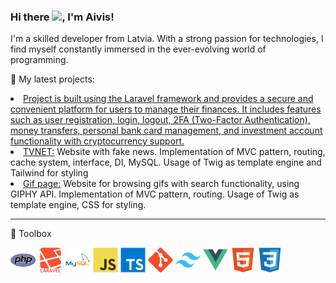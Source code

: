### Hi there <img src="https://raw.githubusercontent.com/MartinHeinz/MartinHeinz/master/wave.gif" width="30px">, I'm Aivis!

I'm a skilled developer from Latvia. With a strong passion for technologies, I find myself constantly immersed in the ever-evolving world of programming. 

 <p>&#128296 My latest projects:</p>
 <li><a href="https://github.com/aivis-vigo/CartoonApi">Project is built using the Laravel framework and provides a secure and convenient platform for users to manage their finances. It includes features such as user registration, login, logout, 2FA (Two-Factor Authentication), money transfers, personal bank card management, and investment account functionality with cryptocurrency support.</a></li>
 <li><a href="https://github.com/aivis-vigo/CartoonApi">TVNET:</a> Website with fake news. Implementation of MVC pattern, routing, cache system, interface, DI, MySQL. Usage of Twig as template engine and Tailwind for styling</li>
<li><a href="https://github.com/aivis-vigo/TVNET">Gif page:</a> Website for browsing gifs with search functionality, using GIPHY API. Implementation of MVC pattern, routing. Usage of Twig as template engine, CSS for styling.</li>

---

🧰 Toolbox

<img src="https://github.com/devicons/devicon/blob/master/icons/php/php-original.svg" alt="PHP Logo" width="40" height="40"/>  <img src="https://github.com/devicons/devicon/blob/master/icons/laravel/laravel-plain-wordmark.svg" alt="Laravel" width="40" height="40"/>  <img src="https://github.com/devicons/devicon/blob/master/icons/mysql/mysql-original-wordmark.svg" alt="MySQL Logo" width="40" height="40"/>  <img src="https://github.com/devicons/devicon/blob/master/icons/javascript/javascript-original.svg" alt="JS" width="40" height="40"/>  <img src="https://github.com/devicons/devicon/blob/master/icons/typescript/typescript-original.svg" alt="TS Logo" width="40" height="40"/>  <img src="https://github.com/devicons/devicon/blob/master/icons/git/git-plain.svg" alt="Git" width="40" height="40"/>  <img src="https://github.com/devicons/devicon/blob/master/icons/tailwindcss/tailwindcss-plain.svg" alt="Tailwinds" width="40" height="40"/>  <img src="https://github.com/devicons/devicon/blob/master/icons/vuejs/vuejs-original.svg" alt="Vuejs" width="40" height="40"/>  <img src="https://github.com/devicons/devicon/blob/master/icons/html5/html5-original.svg" alt="HTML5 Logo" width="40" height="40"/>  <img src="https://github.com/devicons/devicon/blob/master/icons/css3/css3-original.svg" alt="CSS3" width="40" height="40"/>
